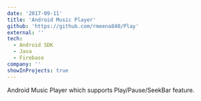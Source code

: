 ```yaml
---
date: '2017-09-11'
title: 'Android Music Player'
github: 'https://github.com/rmeena840/Play'
external: ''
tech:
  - Android SDK
  - Java
  - Firebase
company: ''
showInProjects: true
---
```


Android Music Player which supports Play/Pause/SeekBar feature.
